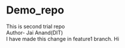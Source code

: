 # Demo_repo
This is second trial repo
<br/>
Author- Jai Anand(DIT)
<br/>
I have made this change in feature1 branch.
Hi